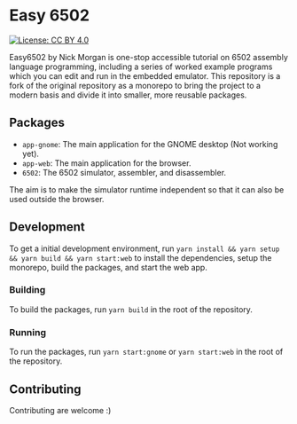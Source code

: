 # Easy 6502
[![License: CC BY 4.0](https://img.shields.io/badge/License-CC%20BY%204.0-lightgrey.svg)](https://creativecommons.org/licenses/by/4.0/)

Easy6502 by Nick Morgan is one-stop accessible tutorial on 6502 assembly language programming, including a series of worked example programs which you can edit and run in the embedded emulator. This repository is a fork of the original repository as a monorepo to bring the project to a modern basis and divide it into smaller, more reusable packages.

## Packages

- `app-gnome`: The main application for the GNOME desktop (Not working yet).
- `app-web`: The main application for the browser.
- `6502`: The 6502 simulator, assembler, and disassembler.

The aim is to make the simulator runtime independent so that it can also be used outside the browser.

## Development

To get a initial development environment, run `yarn install && yarn setup && yarn build && yarn start:web` to install the dependencies, setup the monorepo, build the packages, and start the web app.

### Building

To build the packages, run `yarn build` in the root of the repository.

### Running

To run the packages, run `yarn start:gnome` or `yarn start:web` in the root of the repository.

## Contributing

Contributing are welcome :)
